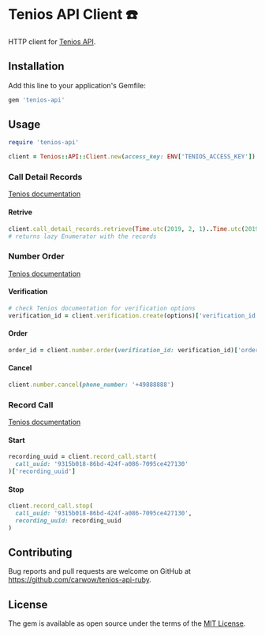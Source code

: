 # Tenios API Client ☎️

HTTP client for [Tenios API].

[Tenios API]: https://www.tenios.de/doc-topic/voice-api

## Installation

Add this line to your application's Gemfile:

```ruby
gem 'tenios-api'
```

## Usage

```ruby
require 'tenios-api'

client = Tenios::API::Client.new(access_key: ENV['TENIOS_ACCESS_KEY'])
```

### Call Detail Records

[Tenios documentation](https://www.tenios.de/en/doc/api-cdr-request)

#### Retrive

```ruby
client.call_detail_records.retrieve(Time.utc(2019, 2, 1)..Time.utc(2019, 2, 2))
# returns lazy Enumerator with the records
```

### Number Order

[Tenios documentation](https://www.tenios.de/en/doc/api-number-order)

#### Verification

```ruby
# check Tenios documentation for verification options
verification_id = client.verification.create(options)['verification_id']
```

#### Order

```ruby
order_id = client.number.order(verification_id: verification_id)['order_id']
```

#### Cancel

```ruby
client.number.cancel(phone_number: '+49888888')
```

### Record Call

[Tenios documentation](https://www.tenios.de/en/doc/api-call-recording)

#### Start

```ruby
recording_uuid = client.record_call.start(
  call_uuid: '9315b018-86bd-424f-a086-7095ce427130'
)['recording_uuid']
```

#### Stop

```ruby
client.record_call.stop(
  call_uuid: '9315b018-86bd-424f-a086-7095ce427130',
  recording_uuid: recording_uuid
)
```

## Contributing

Bug reports and pull requests are welcome on GitHub at https://github.com/carwow/tenios-api-ruby.

## License

The gem is available as open source under the terms of the [MIT License](https://opensource.org/licenses/MIT).
